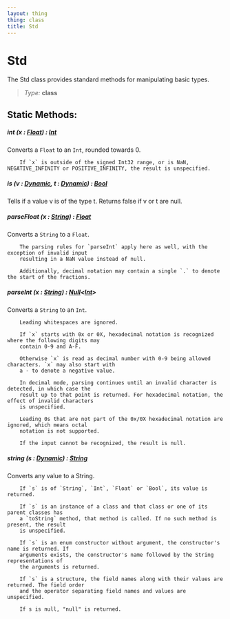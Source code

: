 ```yaml
---
layout: thing
thing: class
title: Std
---
```

# Std

The Std class provides standard methods for manipulating basic types.



> *Type:* **class**


## Static Methods:


##### **int** (x : <a href="Float.html" class="type">Float</a>) : <a href="Int.html" class="type">Int</a>

Converts a `Float` to an `Int`, rounded towards 0.

		If `x` is outside of the signed Int32 range, or is NaN, NEGATIVE_INFINITY or POSITIVE_INFINITY, the result is unspecified.











##### **is** (v : <a href="Dynamic.html" class="type">Dynamic</a>, t : <a href="Dynamic.html" class="type">Dynamic</a>) : <a href="Bool.html" class="type">Bool</a>

Tells if a value v is of the type t. Returns false if v or t are null.











##### **parseFloat** (x : <a href="String.html" class="type">String</a>) : <a href="Float.html" class="type">Float</a>

Converts a `String` to a `Float`.

		The parsing rules for `parseInt` apply here as well, with the exception of invalid input
		resulting in a NaN value instead of null.

		Additionally, decimal notation may contain a single `.` to denote the start of the fractions.











##### **parseInt** (x : <a href="String.html" class="type">String</a>) : <a href="Null.html" class="type">Null</a>&lt;<a href="Int.html" class="type">Int</a>&gt;

Converts a `String` to an `Int`.

		Leading whitespaces are ignored.

		If `x` starts with 0x or 0X, hexadecimal notation is recognized where the following digits may
		contain 0-9 and A-F.

		Otherwise `x` is read as decimal number with 0-9 being allowed characters. `x` may also start with
		a - to denote a negative value.

		In decimal mode, parsing continues until an invalid character is detected, in which case the
		result up to that point is returned. For hexadecimal notation, the effect of invalid characters
		is unspecified.

		Leading 0s that are not part of the 0x/0X hexadecimal notation are ignored, which means octal
		notation is not supported.

		If the input cannot be recognized, the result is null.











##### **string** (s : <a href="Dynamic.html" class="type">Dynamic</a>) : <a href="String.html" class="type">String</a>

Converts any value to a String.

		If `s` is of `String`, `Int`, `Float` or `Bool`, its value is returned.

		If `s` is an instance of a class and that class or one of its parent classes has
		a `toString` method, that method is called. If no such method is present, the result
		is unspecified.

		If `s` is an enum constructor without argument, the constructor's name is returned. If
		arguments exists, the constructor's name followed by the String representations of
		the arguments is returned.

		If `s` is a structure, the field names along with their values are returned. The field order
		and the operator separating field names and values are unspecified.

		If s is null, "null" is returned.













